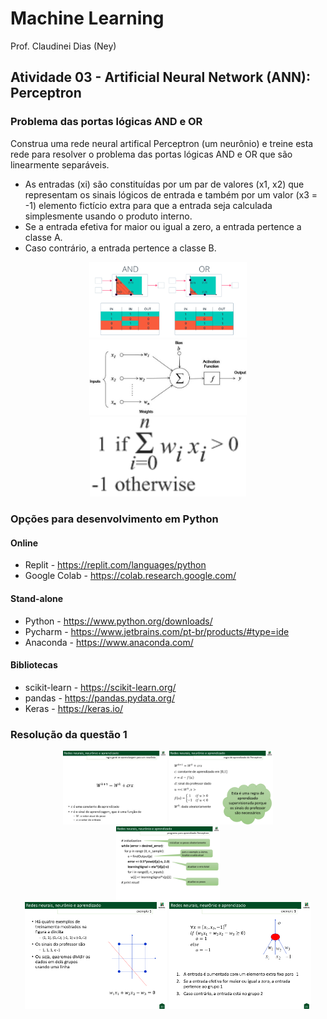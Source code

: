 # Machine Learning

Prof. Claudinei Dias (Ney)

## Atividade 03 - Artificial Neural Network (ANN): Perceptron

### Problema das portas lógicas AND e OR

Construa uma rede neural artifical Perceptron (um neurônio) e treine esta rede para resolver o problema das portas lógicas AND e OR que são linearmente separáveis.

- As entradas (xi) são constituídas por um par de valores (x1, x2) que representam os sinais lógicos de entrada e também por um valor (x3 = -1) elemento fictício extra para que a entrada seja calculada simplesmente usando o produto interno.
- Se a entrada efetiva for maior ou igual a zero, a entrada pertence a classe A.
- Caso contrário, a entrada pertence a classe B.

<p align="center" style="text-align: center;">
    <img width="50%" src="./assets/p1_2.png" /><br />
    <img width="50%" src="./assets/p1_3.png" /><br />
    <img src="./assets/p1_4.png" />
</p>

### Opções para desenvolvimento em Python

#### Online

- Replit - https://replit.com/languages/python
- Google Colab - https://colab.research.google.com/

#### Stand-alone

- Python - https://www.python.org/downloads/
- Pycharm - https://www.jetbrains.com/pt-br/products/#type=ide
- Anaconda - https://www.anaconda.com/

#### Bibliotecas

- scikit-learn - https://scikit-learn.org/
- pandas - https://pandas.pydata.org/
- Keras - https://keras.io/

### Resolução da questão 1

<p align="center" style="text-align: center;">
    <img width="33%" src="./assets/p2_5.png" />
    <img width="33%" src="./assets/p2_6.png" />
    <img width="33%" src="./assets/p2_7.png" /><br />
    <img width="45%" src="./assets/p2_8.png" />
    <img width="45%" src="./assets/p2_9.png" />
</p>